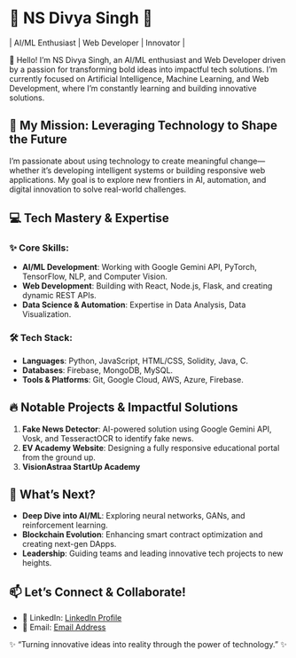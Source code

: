 # 🌟 NS Divya Singh 🌟
| AI/ML Enthusiast | Web Developer | Innovator |

👋 Hello! I’m NS Divya Singh, an AI/ML enthusiast and Web Developer driven by a passion for transforming bold ideas into impactful tech solutions. I’m currently focused on Artificial Intelligence, Machine Learning, and Web Development, where I’m constantly learning and building innovative solutions.

## 🚀 My Mission: Leveraging Technology to Shape the Future
I’m passionate about using technology to create meaningful change—whether it’s developing intelligent systems or building responsive web applications. My goal is to explore new frontiers in AI, automation, and digital innovation to solve real-world challenges.

## 💻 Tech Mastery & Expertise

### ✨ Core Skills:
- **AI/ML Development**: Working with Google Gemini API, PyTorch, TensorFlow, NLP, and Computer Vision.
- **Web Development**: Building with React, Node.js, Flask, and creating dynamic REST APIs.
- **Data Science & Automation**: Expertise in Data Analysis, Data Visualization.

### 🛠 Tech Stack:
- **Languages**: Python, JavaScript, HTML/CSS, Solidity, Java, C.
- **Databases**: Firebase, MongoDB, MySQL.
- **Tools & Platforms**: Git, Google Cloud, AWS, Azure, Firebase.

## 🔥 Notable Projects & Impactful Solutions
1. **Fake News Detector**: AI-powered solution using Google Gemini API, Vosk, and TesseractOCR to identify fake news.
2. **EV Academy Website**: Designing a fully responsive educational portal from the ground up.
3. **VisionAstraa StartUp Academy** 

## 🌱 What’s Next?
- **Deep Dive into AI/ML**: Exploring neural networks, GANs, and reinforcement learning.
- **Blockchain Evolution**: Enhancing smart contract optimization and creating next-gen DApps.
- **Leadership**: Guiding teams and leading innovative tech projects to new heights.

## 📫 Let’s Connect & Collaborate!
- 💼 LinkedIn: [LinkedIn Profile](https://www.linkedin.com/in/n-s-divya-singh-1a2889264)
- 📧 Email: [Email Address](mailto:naveensinghdivyasingh@gmail.com)

✨ “Turning innovative ideas into reality through the power of technology.” ✨
